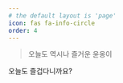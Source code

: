 ```yaml
---
# the default layout is 'page'
icon: fas fa-info-circle
order: 4
---
```


> 오늘도 역시나 즐거운 윤옹이

오늘도 즐겁다니까요?

<!-- Add Markdown syntax content to file `_tabs/about.md`{: .filepath } and it will show up on this page.
{: .prompt-tip } -->
